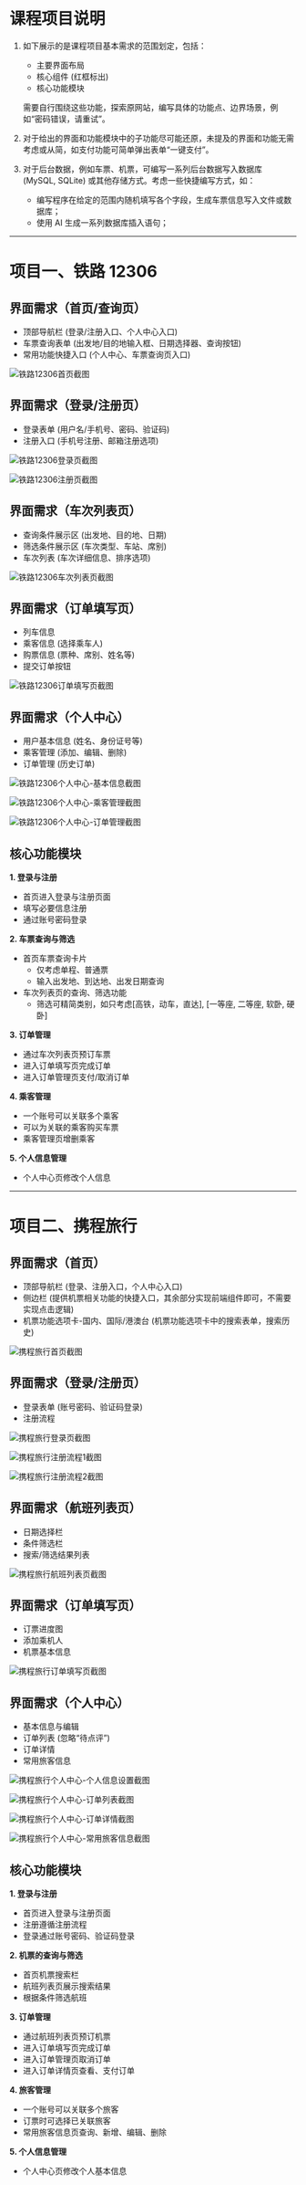 # 课程项目说明

1.  如下展示的是课程项目基本需求的范围划定，包括：
    *   主要界面布局
    *   核心组件 (红框标出)
    *   核心功能模块

    需要自行围绕这些功能，探索原网站，编写具体的功能点、边界场景，例如“密码错误，请重试”。

2.  对于给出的界面和功能模块中的子功能尽可能还原，未提及的界面和功能无需考虑或从简，如支付功能可简单弹出表单“一键支付”。

3.  对于后台数据，例如车票、机票，可编写一系列后台数据写入数据库 (MySQL, SQLite) 或其他存储方式。考虑一些快捷编写方式，如：
    *   编写程序在给定的范围内随机填写各个字段，生成车票信息写入文件或数据库；
    *   使用 AI 生成一系列数据库插入语句；

---

# 项目一、铁路 12306 

## 界面需求（首页/查询页）

*   顶部导航栏 (登录/注册入口、个人中心入口)
*   车票查询表单 (出发地/目的地输入框、日期选择器、查询按钮)
*   常用功能快捷入口 (个人中心、车票查询页入口)

![铁路12306首页截图](https://storage.googleapis.com/generativeai-downloads/images/d3782b5e7d589d97.png)

## 界面需求（登录/注册页）

*   登录表单 (用户名/手机号、密码、验证码)
*   注册入口 (手机号注册、邮箱注册选项)

![铁路12306登录页截图](https://storage.googleapis.com/generativeai-downloads/images/4b1fc7e4b971165a.png)

![铁路12306注册页截图](https://storage.googleapis.com/generativeai-downloads/images/5f33f81e33053723.png)

## 界面需求（车次列表页）

*   查询条件展示区 (出发地、目的地、日期)
*   筛选条件展示区 (车次类型、车站、席别)
*   车次列表 (车次详细信息、排序选项)

![铁路12306车次列表页截图](https://storage.googleapis.com/generativeai-downloads/images/64f1d43eb43e147e.png)

## 界面需求（订单填写页）

*   列车信息
*   乘客信息 (选择乘车人)
*   购票信息 (票种、席别、姓名等)
*   提交订单按钮

![铁路12306订单填写页截图](https://storage.googleapis.com/generativeai-downloads/images/4c37574b6c310b90.png)

## 界面需求（个人中心）

*   用户基本信息 (姓名、身份证号等)
*   乘客管理 (添加、编辑、删除)
*   订单管理 (历史订单)

![铁路12306个人中心-基本信息截图](https://storage.googleapis.com/generativeai-downloads/images/1301bb261d7eb65e.png)

![铁路12306个人中心-乘客管理截图](https://storage.googleapis.com/generativeai-downloads/images/b02c0c7a5f64b3cd.png)

![铁路12306个人中心-订单管理截图](https://storage.googleapis.com/generativeai-downloads/images/7efd2e966847847c.png)

## 核心功能模块

**1. 登录与注册**
*   首页进入登录与注册页面
*   填写必要信息注册
*   通过账号密码登录

**2. 车票查询与筛选**
*   首页车票查询卡片
    *   仅考虑单程、普通票
    *   输入出发地、到达地、出发日期查询
*   车次列表页的查询、筛选功能
    *   筛选可精简类别，如只考虑[高铁，动车，直达], [一等座, 二等座, 软卧, 硬卧]

**3. 订单管理**
*   通过车次列表页预订车票
*   进入订单填写页完成订单
*   进入订单管理页支付/取消订单

**4. 乘客管理**
*   一个账号可以关联多个乘客
*   可以为关联的乘客购买车票
*   乘客管理页增删乘客

**5. 个人信息管理**
*   个人中心页修改个人信息

---

# 项目二、携程旅行

## 界面需求（首页）

*   顶部导航栏 (登录、注册入口，个人中心入口)
*   侧边栏 (提供机票相关功能的快捷入口，其余部分实现前端组件即可，不需要实现点击逻辑)
*   机票功能选项卡-国内、国际/港澳台 (机票功能选项卡中的搜索表单，搜索历史)

![携程旅行首页截图](https://storage.googleapis.com/generativeai-downloads/images/3d74c207e2de15c7.png)

## 界面需求（登录/注册页）

*   登录表单 (账号密码、验证码登录)
*   注册流程

![携程旅行登录页截图](https://storage.googleapis.com/generativeai-downloads/images/e775a40a2327c4bd.png)

![携程旅行注册流程1截图](https://storage.googleapis.com/generativeai-downloads/images/e8c8191925b42661.png)

![携程旅行注册流程2截图](https://storage.googleapis.com/generativeai-downloads/images/223b9d9c9b19e2f4.png)

## 界面需求（航班列表页）

*   日期选择栏
*   条件筛选栏
*   搜索/筛选结果列表

![携程旅行航班列表页截图](https://storage.googleapis.com/generativeai-downloads/images/735c05d7621c168f.png)

## 界面需求（订单填写页）

*   订票进度图
*   添加乘机人
*   机票基本信息

![携程旅行订单填写页截图](https://storage.googleapis.com/generativeai-downloads/images/a5e0d4a2b9d9b626.png)

## 界面需求（个人中心）

*   基本信息与编辑
*   订单列表 (忽略“待点评”)
*   订单详情
*   常用旅客信息

![携程旅行个人中心-个人信息设置截图](https://storage.googleapis.com/generativeai-downloads/images/5c2c7b508d0e527d.png)

![携程旅行个人中心-订单列表截图](https://storage.googleapis.com/generativeai-downloads/images/e4a13e6181b5c401.png)

![携程旅行个人中心-订单详情截图](https://storage.googleapis.com/generativeai-downloads/images/d38104c97973d937.png)

![携程旅行个人中心-常用旅客信息截图](https://storage.googleapis.com/generativeai-downloads/images/81b23838bb892550.png)

## 核心功能模块

**1. 登录与注册**
*   首页进入登录与注册页面
*   注册遵循注册流程
*   登录通过账号密码、验证码登录

**2. 机票的查询与筛选**
*   首页机票搜索栏
*   航班列表页展示搜索结果
*   根据条件筛选航班

**3. 订单管理**
*   通过航班列表页预订机票
*   进入订单填写页完成订单
*   进入订单管理页取消订单
*   进入订单详情页查看、支付订单

**4. 旅客管理**
*   一个账号可以关联多个旅客
*   订票时可选择已关联旅客
*   常用旅客信息页查询、新增、编辑、删除

**5. 个人信息管理**
*   个人中心页修改个人基本信息